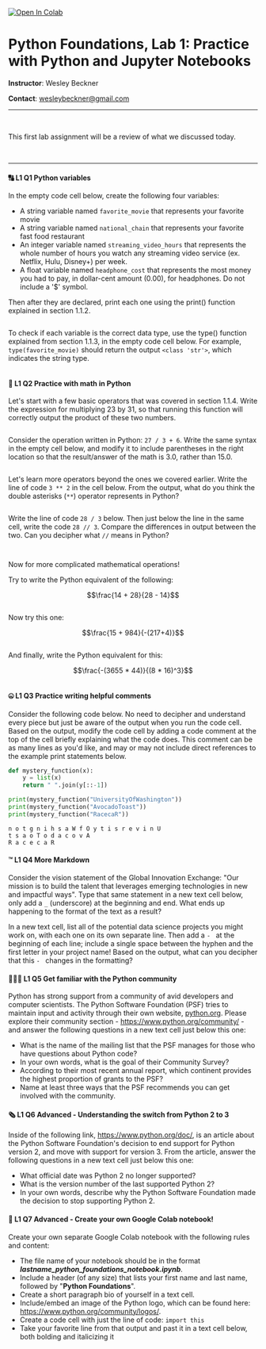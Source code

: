 <a href="https://colab.research.google.com/github/wesleybeckner/python_foundations/blob/main/notebooks/labs/L1_Python_and_Jupyter.ipynb" target="_parent"><img src="https://colab.research.google.com/assets/colab-badge.svg" alt="Open In Colab"/></a>

# Python Foundations, Lab 1: Practice with Python and Jupyter Notebooks

**Instructor**: Wesley Beckner

**Contact**: wesleybeckner@gmail.com
<br>

---

<br>

This first lab assignment will be a review of what we discussed today.

<br>

---




#### 🔠 L1 Q1 Python variables

In the empty code cell below, create the following four variables:
- A string variable named `favorite_movie` that represents your favorite movie
- A string variable named `national_chain` that represents your favorite fast food restaurant
- An integer variable named `streaming_video_hours` that represents the whole number of hours you watch any streaming video service (ex. Netflix, Hulu, Disney+) per week.
- A float variable named `headphone_cost` that represents the most money you had to pay, in dollar-cent amount (0.00), for headphones. Do not include a '$' symbol.

Then after they are declared, print each one using the print() function explained in section 1.1.2.


```python

```

To check if each variable is the correct data type, use the type() function explained from section 1.1.3, in the empty code cell below. For example, `type(favorite_movie)` should return the output `<class 'str'>`, which indicates the string type.


```python

```

#### 🧮 L1 Q2 Practice with math in Python

Let's start with a few basic operators that was covered in section 1.1.4. Write the expression for multiplying 23 by 31, so that running this function will correctly output the product of these two numbers.


```python

```

Consider the operation written in Python: `27 / 3 + 6`. Write the same syntax in the empty cell below, and modify it to include parentheses in the right location so that the result/answer of the math is 3.0, rather than 15.0.


```python

```

Let's learn more operators beyond the ones we covered earlier. Write the line of code `3 ** 2` in the cell below. From the output, what do you think the double asterisks (`**`) operator represents in Python?


```python

```

Write the line of code `28 / 3` below. Then just below the line in the same cell, write the code `28 // 3`. Compare the differences in output between the two. Can you decipher what `//` means in Python?


```python

```


```python

```

Now for more complicated mathematical operations! 

Try to write the Python equivalent of the following:

$$\frac{14 + 28}{28 - 14}$$


```python

```

Now try this one:

$$\frac{15 + 984}{-(217+4)}$$


```python

```

And finally, write the Python equivalent for this:

$$\frac{-(3655 * 44)}{(8 * 16)^3}$$


```python

```

#### 🤐 L1 Q3 Practice writing helpful comments

Consider the following code below. No need to decipher and understand every piece but just be aware of the output when you run the code cell. Based on the output, modify the code cell by adding a code comment at the top of the cell briefly explaining what the code does. This comment can be as many lines as you'd like, and may or may not include direct references to the example print statements below.


```python
def mystery_function(x):
    y = list(x)
    return " ".join(y[::-1])

print(mystery_function("UniversityOfWashington"))
print(mystery_function("AvocadoToast"))
print(mystery_function("RacecaR"))
```

    n o t g n i h s a W f O y t i s r e v i n U
    t s a o T o d a c o v A
    R a c e c a R


#### ™️ L1 Q4 More Markdown

Consider the vision statement of the Global Innovation Exchange: "Our mission is to build the talent that leverages emerging technologies in new and impactful ways". Type that same statement in a new text cell below, only add a `_` (underscore) at the beginning and end. What ends up happening to the format of the text as a result?

In a new text cell, list all of the potential data science projects you might work on, with each one on its own separate line. Then add a `- ` at the beginning of each line; include a single space between the hyphen and the first letter in your project name! Based on the output, what can you decipher that this `- ` changes in the formatting?

#### 🧑‍🤝‍🧑 L1 Q5 Get familiar with the Python community

Python has strong support from a community of avid developers and computer scientists. The Python Software Foundation (PSF) tries to maintain input and activity through their own website, [python.org](https://). Please explore their community section - https://www.python.org/community/ - and answer the following questions in a new text cell just below this one:

- What is the name of the mailing list that the PSF manages for those who have questions about Python code?
- In your own words, what is the goal of their Community Survey?
- According to their most recent annual report, which continent provides the highest proportion of grants to the PSF?
- Name at least three ways that the PSF recommends you can get involved with the community.

#### 🗞️ L1 Q6 Advanced - Understanding the switch from Python 2 to 3

Inside of the following link, https://www.python.org/doc/, is an article about the Python Software Foundation's decision to end support for Python version 2, and move with support for version 3. From the article, answer the following questions in a new text cell just below this one:

- What official date was Python 2 no longer supported?
- What is the version number of the last supported Python 2?
- In your own words, describe why the Python Software Foundation made the decision to stop supporting Python 2.

#### 📓 L1 Q7 Advanced - Create your own Google Colab notebook!

Create your own separate Google Colab notebook with the following rules and content:

- The file name of your notebook should be in the format ***lastname_python_foundations_notebook.ipynb***.
- Include a header (of any size) that lists your first name and last name, followed by "**Python Foundations**".
- Create a short paragraph bio of yourself in a text cell.
- Include/embed an image of the Python logo, which can be found here: https://www.python.org/community/logos/.
- Create a code cell with just the line of code: `import this`
- Take your favorite line from that output and past it in a text cell below, both bolding and italicizing it

